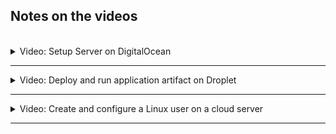 ## Notes on the videos
<br />

<details>
<summary>Video: Setup Server on DigitalOcean</summary>
<br />

Create an account on [DigitalOcean](https://cloud.digitalocean.com/registrations/new). You will have to register a payment method and pay USD 5 for verification purposes.

On DigitalOcean servers (virtual machines) are called `Droplets`.

Create your first Droplet:
- Choose Create > Droplets
- Select the closest region (Frankfurt)
- Choose image (Ubuntu 22.10 x64)
- Choose size (Droplet Type 'Basic')
- Choose CPU options (Regular, $4/month -> 512 MB)
- Choose authentication method (SSH Key -> click on 'Add SSH key' and paste your public key from ~/.ssh/ into the form (use `pbcopy < ~/.ssh/id_rsa.pub` to copy the key to the clipboard) and give it a name, e.g. name of the local machine)
- Click on 'Create Droplet'

To be able to connect to the server via ssh, we need to open the port 22 on the server.
- Click on the Droplet to open the details
- Click on 'Networking' > Firewalls Edit > Create Firewall
- Enter a name (e.g. droplet-firewall)
- Under 'Inbound Rules' select type SSH and replace AllIPv4 and AllIPv6 with the IP address of your machine (e.g. use [https://www.whatsmyip.org/](https://www.whatsmyip.org/) to determine your IP address)
- Click on 'Create Firewall'
- To add this rule to your Droplet, click on the rule, click on the 'Droplets' tab, click on 'Add Droplets' and type in the beginning of the Droplet's name to find and select it, click on 'Add Droplet'

SSH into the server:
- copy the Droplet's IP address
- execute `ssh root@<droplet-ip-address>`

Install Java:
- `apt update`
- `apt install openjdk-8-jre-headless`

</details>

*****

<details>
<summary>Video: Deploy and run application artifact on Droplet</summary>
<br />

Clone https://github.com/nanuchi/java-react-example.git

Build the application:
- `cd java-react-example`
- `./gradlew build`

Copy the application to the server:
- `scp build/libs/java-react-example.jar root@<droplet-ip-address>:/root`

Start the application on the server:
- `ssh root@<droplet-ip-address>`
- `java -jar java-react-example.jar`

The application starts and prints out: "Tomcat started on port(s): 7071 (http)". To open this port for browsers from any IP address, add another rule of type "Custom", TCP, port 7071, for any IP adresses to the droplet-firewall you created before.

Open the application in your browser calling `http://<droplet-ip-address>:7071`

To run the application in the background, start it executing `java -jar java-react-example.jar &`.
Use `ps aux` and `netstat -tlnp` (install it first using `apt install net-tools`) to get the process PID and the port.

</details>

*****

<details>
<summary>Video: Create and configure a Linux user on a cloud server</summary>
<br />

You should never work a server as root user. So create a new user on the Droplet.
- `adduser fesi`

Now add that user to the sudo group. Members of the sudo group can call the sudo command and execute single commands as root user.
- `usermod -aG sudo fesi`
    - -a Add the user to the supplementary group(s). Use only with the -G option.
    - -G A list of supplementary groups which the user is also a member of. Each group is separated from the next by a comma, with no intervening whitespace.

Now you can switch to the new user with `su - fesi`.

To be able to login as `fesi` via ssh, you have to copy your public key (from ~/.ssh) into a file `/home/fesi/.ssh/authorized_keys`.
- execute `pbcopy < ~/.ssh/id_rsa.pub` on your local machine
- `ssh root@<droplet-ip-address>`
- `su - fesi`
- `mkdir .ssh`
- `sudo vim .ssh/authorized_keys`, paste the copied key into that file and save it
- `exit`
- `exit`

Now you can ssh into the Droplet as user `fesi`:
- `ssh fesi@<droplet-ip-address>`

</details>

*****